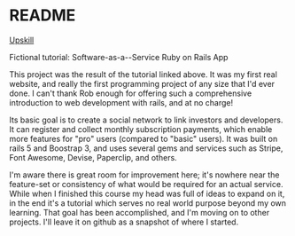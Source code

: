 # README

[Upskill](http://upskillcourses.com) 

Fictional tutorial: Software-as-a--Service Ruby on Rails App

This project was the result of the tutorial linked above. It was my first real website, and really the first programming project of any size that I'd ever done. I can't thank Rob enough for offering such a comprehensive introduction to web development with rails, and at no charge!

Its basic goal is to create a social network to link investors and developers. It can register and collect monthly subscription payments, which enable more features for "pro" users (compared to "basic" users). It was built on rails 5 and Boostrap 3, and uses several gems and services such as Stripe, Font Awesome, Devise, Paperclip, and others. 

I'm aware there is great room for improvement here; it's nowhere near the feature-set or consistency of what would be required for an actual service. While when I finished this course my head was full of ideas to expand on it, in the end it's a tutorial which serves no real world purpose beyond my own learning. That goal has been accomplished, and I'm moving on to other projects. I'll leave it on github as a snapshot of where I started.

